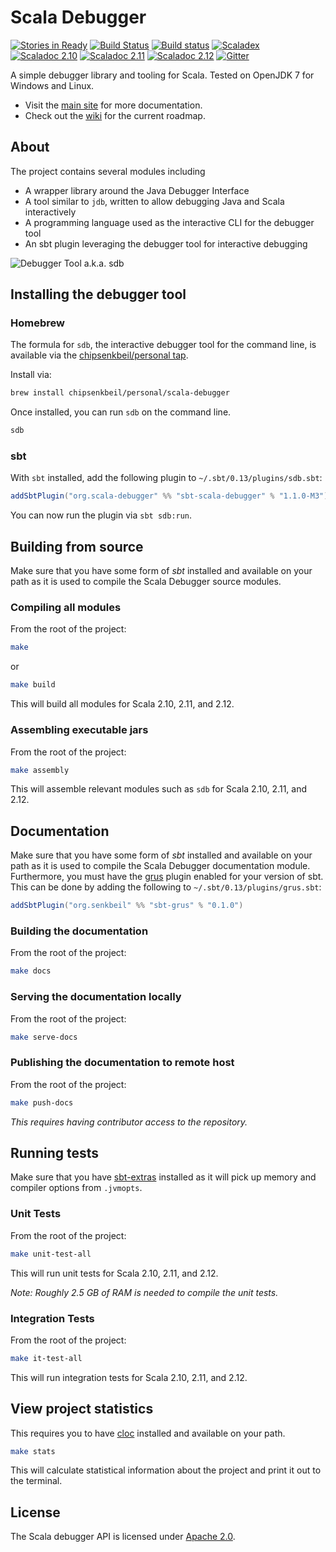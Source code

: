 # Scala Debugger

[![Stories in Ready](https://badge.waffle.io/ensime/scala-debugger.svg?label=ready&title=Ready)](http://waffle.io/ensime/scala-debugger)
[![Build Status](https://drone.senkbeil.org/api/badges/ensime/scala-debugger/status.svg)](https://drone.senkbeil.org/ensime/scala-debugger)
[![Build status](https://ci.appveyor.com/api/projects/status/8mcnhcm1jofomg2f/branch/master?svg=true)](https://ci.appveyor.com/project/chipsenkbeil/scala-debugger/branch/master)
[![Scaladex](https://index.scala-lang.org/ensime/scala-debugger/scala-debugger-api/latest.svg?color=orange)](https://index.scala-lang.org/ensime/scala-debugger)
[![Scaladoc 2.10](https://img.shields.io/badge/Scaladoc-2.10-34B6A8.svg?style=flat)](http://www.javadoc.io/doc/org.scala-debugger/scala-debugger-api_2.10)
[![Scaladoc 2.11](https://img.shields.io/badge/Scaladoc-2.11-34B6A8.svg?style=flat)](http://www.javadoc.io/doc/org.scala-debugger/scala-debugger-api_2.11)
[![Scaladoc 2.12](https://img.shields.io/badge/Scaladoc-2.12-34B6A8.svg?style=flat)](http://www.javadoc.io/doc/org.scala-debugger/scala-debugger-api_2.12)
[![Gitter](https://badges.gitter.im/Join%20Chat.svg)](https://gitter.im/ensime/scala-debugger)

A simple debugger library and tooling for Scala. Tested on OpenJDK 7 for Windows and Linux.
- Visit the [main site](https://scala-debugger.org/) for more documentation.
- Check out the [wiki](https://github.com/ensime/scala-debugger/wiki) for the current roadmap.

## About

The project contains several modules including
- A wrapper library around the Java Debugger Interface
- A tool similar to `jdb`, written to allow debugging Java and Scala interactively
- A programming language used as the interactive CLI for the debugger tool
- An sbt plugin leveraging the debugger tool for interactive debugging

![Debugger Tool a.k.a. sdb](https://github.com/ensime/scala-debugger/blob/media/gifs/sdb.gif)

## Installing the debugger tool

### Homebrew

The formula for `sdb`, the interactive debugger tool for the command line, is
available via the [chipsenkbeil/personal tap](https://github.com/chipsenkbeil/homebrew-personal).

Install via:

```bash
brew install chipsenkbeil/personal/scala-debugger
```

Once installed, you can run `sdb` on the command line.

```bash
sdb
```

### sbt

With `sbt` installed, add the following plugin to `~/.sbt/0.13/plugins/sdb.sbt`:

```sbt
addSbtPlugin("org.scala-debugger" %% "sbt-scala-debugger" % "1.1.0-M3")
```

You can now run the plugin via `sbt sdb:run`.

## Building from source

Make sure that you have some form of _sbt_ installed and available on your path
as it is used to compile the Scala Debugger source modules.

### Compiling all modules

From the root of the project:

```bash
make
```

or

```bash
make build
```

This will build all modules for Scala 2.10, 2.11, and 2.12.

### Assembling executable jars

From the root of the project:

```bash
make assembly
```

This will assemble relevant modules such as `sdb` for Scala 2.10, 2.11, and 2.12.

## Documentation

Make sure that you have some form of _sbt_ installed and available on your path
as it is used to compile the Scala Debugger documentation module. Furthermore,
you must have the [grus](https://github.com/chipsenkbeil/grus) plugin enabled for
your version of sbt. This can be done by adding the
following to `~/.sbt/0.13/plugins/grus.sbt`:

```sbt
addSbtPlugin("org.senkbeil" %% "sbt-grus" % "0.1.0")
```

### Building the documentation

From the root of the project:

```bash
make docs
```

### Serving the documentation locally

From the root of the project:

```bash
make serve-docs
```

### Publishing the documentation to remote host

From the root of the project:

```bash
make push-docs
```

_This requires having contributor access to the repository._

## Running tests

Make sure that you have [sbt-extras](https://github.com/paulp/sbt-extras)
installed as it will pick up memory and compiler options from `.jvmopts`.

### Unit Tests

From the root of the project:

```bash
make unit-test-all
```

This will run unit tests for Scala 2.10, 2.11, and 2.12.

_Note: Roughly 2.5 GB of RAM is needed to compile the unit tests._

### Integration Tests

From the root of the project:

```bash
make it-test-all
```

This will run integration tests for Scala 2.10, 2.11, and 2.12.

## View project statistics

This requires you to have [cloc](https://github.com/AlDanial/cloc) installed
and available on your path.

```bash
make stats
```

This will calculate statistical information about the project and print it
out to the terminal.

## License

The Scala debugger API is licensed under [Apache 2.0](https://www.apache.org/licenses/LICENSE-2.0).

